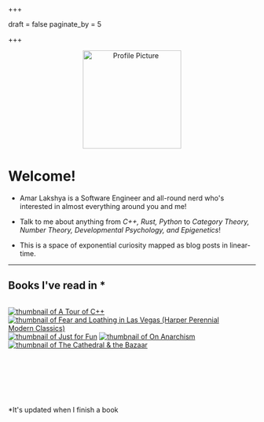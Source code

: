 +++

draft = false
paginate_by = 5

+++

<center><img src="images/profile.jpg" alt="Profile Picture" width="200"/></center>

# Welcome!
- Amar Lakshya is a Software Engineer and all-round nerd who's interested in almost everything around you and me!
- Talk to me about anything from *C++, Rust, Python* to  *Category Theory, Number Theory, Developmental Psychology, and Epigenetics*!

- This is a space of exponential curiosity mapped as blog posts in linear-time.

***
## Books I've read in <script>document.write(new Date().getFullYear())</script>*

<style>
.table-wrapper {
  overflow-y: scroll;
  width: 95%;
  height: 200px;
}
</style>
<div class="table-wrapper" markdown="block">
<books>

[![thumbnail of A Tour of C++](http://books.google.com/books/content?id=EXfcAAAAQBAJ&printsec=frontcover&img=1&zoom=1&edge=curl&source=gbs_api)](https://play.google.com/store/books/details?id=EXfcAAAAQBAJ&source=gbs_api)
[![thumbnail of Fear and Loathing in Las Vegas (Harper Perennial Modern Classics)](http://books.google.com/books/content?id=oqqFBAAAQBAJ&printsec=frontcover&img=1&zoom=1&edge=curl&source=gbs_api)](https://play.google.com/store/books/details?id=oqqFBAAAQBAJ&source=gbs_api)
[![thumbnail of Just for Fun](http://books.google.com/books/content?id=Q3aIPwAACAAJ&printsec=frontcover&img=1&zoom=1&source=gbs_api)](http://books.google.co.uk/books?id=Q3aIPwAACAAJ&dq=9781587991516&hl=&source=gbs_api)
[![thumbnail of On Anarchism](http://books.google.com/books/content?id=sDomngEACAAJ&printsec=frontcover&img=1&zoom=1&source=gbs_api)](http://books.google.co.uk/books?id=sDomngEACAAJ&dq=9780241969601&hl=&source=gbs_api)
[![thumbnail of The Cathedral & the Bazaar](http://books.google.com/books/content?id=xkpMxwEACAAJ&printsec=frontcover&img=1&zoom=1&source=gbs_api)](http://books.google.co.uk/books?id=xkpMxwEACAAJ&dq=9780596001087&hl=&source=gbs_api)

</books>

</div>

*It's updated when I finish a book

